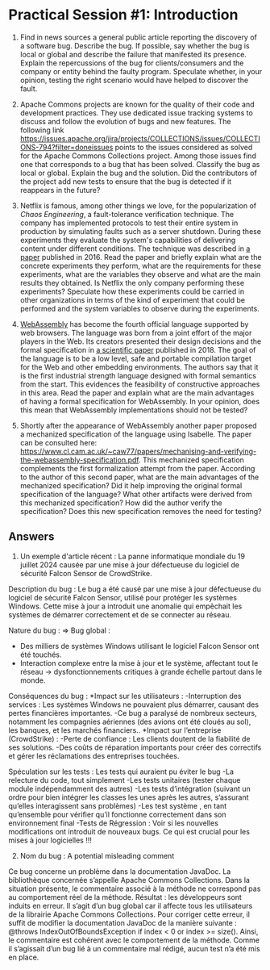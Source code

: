 # Practical Session #1: Introduction

1. Find in news sources a general public article reporting the discovery of a software bug. Describe the bug. If possible, say whether the bug is local or global and describe the failure that manifested its presence. Explain the repercussions of the bug for clients/consumers and the company or entity behind the faulty program. Speculate whether, in your opinion, testing the right scenario would have helped to discover the fault.

2. Apache Commons projects are known for the quality of their code and development practices. They use dedicated issue tracking systems to discuss and follow the evolution of bugs and new features. The following link https://issues.apache.org/jira/projects/COLLECTIONS/issues/COLLECTIONS-794?filter=doneissues points to the issues considered as solved for the Apache Commons Collections project. Among those issues find one that corresponds to a bug that has been solved. Classify the bug as local or global. Explain the bug and the solution. Did the contributors of the project add new tests to ensure that the bug is detected if it reappears in the future?

3. Netflix is famous, among other things we love, for the popularization of *Chaos Engineering*, a fault-tolerance verification technique. The company has implemented protocols to test their entire system in production by simulating faults such as a server shutdown. During these experiments they evaluate the system's capabilities of delivering content under different conditions. The technique was described in [a paper](https://arxiv.org/ftp/arxiv/papers/1702/1702.05843.pdf) published in 2016. Read the paper and briefly explain what are the concrete experiments they perform, what are the requirements for these experiments, what are the variables they observe and what are the main results they obtained. Is Netflix the only company performing these experiments? Speculate how these experiments could be carried in other organizations in terms of the kind of experiment that could be performed and the system variables to observe during the experiments.

4. [WebAssembly](https://webassembly.org/) has become the fourth official language supported by web browsers. The language was born from a joint effort of the major players in the Web. Its creators presented their design decisions and the formal specification in [a scientific paper](https://people.mpi-sws.org/~rossberg/papers/Haas,%20Rossberg,%20Schuff,%20Titzer,%20Gohman,%20Wagner,%20Zakai,%20Bastien,%20Holman%20-%20Bringing%20the%20Web%20up%20to%20Speed%20with%20WebAssembly.pdf) published in 2018. The goal of the language is to be a low level, safe and portable compilation target for the Web and other embedding environments. The authors say that it is the first industrial strength language designed with formal semantics from the start. This evidences the feasibility of constructive approaches in this area. Read the paper and explain what are the main advantages of having a formal specification for WebAssembly. In your opinion, does this mean that WebAssembly implementations should not be tested? 

5.  Shortly after the appearance of WebAssembly another paper proposed a mechanized specification of the language using Isabelle. The paper can be consulted here: https://www.cl.cam.ac.uk/~caw77/papers/mechanising-and-verifying-the-webassembly-specification.pdf. This mechanized specification complements the first formalization attempt from the paper. According to the author of this second paper, what are the main advantages of the mechanized specification? Did it help improving the original formal specification of the language? What other artifacts were derived from this mechanized specification? How did the author verify the specification? Does this new specification removes the need for testing?

## Answers

1. Un exemple d'article récent : 
La panne informatique mondiale du 19 juillet 2024  causée par une mise à jour défectueuse du logiciel de sécurité Falcon Sensor de CrowdStrike. 


Description du bug :
Le bug a été causé par une mise à jour défectueuse du logiciel de sécurité Falcon Sensor, utilisé pour protéger les systèmes Windows. Cette mise à jour a introduit une anomalie qui empêchait les systèmes de démarrer correctement et de se connecter au réseau. 


Nature du bug : 
⇒ Bug global : 
- Des milliers de systèmes Windows utilisant le logiciel Falcon Sensor ont été touchés.
- Interaction complexe entre la mise à jour et le système, affectant tout le réseau
→ dysfonctionnements critiques à grande échelle partout dans le monde.


Conséquences du bug : 
    *Impact sur les utilisateurs :
        -Interruption des services : Les systèmes Windows ne pouvaient plus démarrer, causant des pertes financières importantes. 
        -Ce bug a paralysé de nombreux secteurs, notamment les compagnies aériennes (des avions ont été cloués au sol), les banques, et les marchés financiers..
    *Impact sur l’entreprise (CrowdStrike) :
        -Perte de confiance : Les clients doutent de la fiabilité de ses solutions.
        -Des coûts de réparation importants pour créer des correctifs et gérer les réclamations des entreprises touchées.


Spéculation sur les tests : Les tests qui auraient pu éviter le bug
    -La relecture du code, tout simplement
    -Les tests unitaires (tester chaque module indépendamment des autres)
    -Les tests d’intégration (suivant un ordre pour bien intégrer les classes les unes après les autres, s’assurant qu’elles interagissent sans problèmes)
    -Les test système , en tant qu’ensemble pour vérifier qu’il fonctionne correctement dans son environnement final
    -Tests de Régression : Voir si les nouvelles modifications ont introduit de nouveaux bugs. Ce qui est crucial pour les mises à jour logicielles !!!



2. Nom du bug : A potential misleading comment

Ce bug concerne un problème dans la documentation JavaDoc. La bibliothèque concernée s’appelle Apache Commons Collections. Dans la situation présente, le commentaire associé à la méthode ne correspond pas au comportement réel de la méthode. Résultat : les développeurs sont induits en erreur. Il s’agit d’un bug global car il affecte tous les utilisateurs de la librairie Apache Commons Collections. Pour corriger cette erreur, il suffit de modifier la documentation JavaDoc de la manière suivante : 
@throws IndexOutOfBoundsException if index < 0 or index >= size().
Ainsi, le commentaire est cohérent avec le comportement de la méthode. Comme il s’agissait d’un bug lié à un commentaire mal rédigé, aucun test n’a été mis en place.

